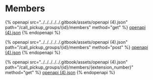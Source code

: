 # Members

{% openapi src="../../../../../.gitbook/assets/openapi (4).json" path="/call_pickup_groups/{id}/members" method="get" %}
[openapi (4).json](<../../../../../.gitbook/assets/openapi (4).json>)
{% endopenapi %}

{% openapi src="../../../../../.gitbook/assets/openapi (4).json" path="/call_pickup_groups/{id}/members" method="post" %}
[openapi (4).json](<../../../../../.gitbook/assets/openapi (4).json>)
{% endopenapi %}

{% openapi src="../../../../../.gitbook/assets/openapi (4).json" path="/call_pickup_groups/{id}/members/{extension_number}" method="get" %}
[openapi (4).json](<../../../../../.gitbook/assets/openapi (4).json>)
{% endopenapi %}
